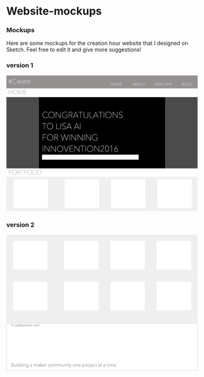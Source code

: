 # Website-mockups
### Mockups
Here are some mockups for the creation hour website that I designed on Sketch. Feel free to edit it and give more suggestions!

### version 1
![alt tag](https://github.com/CreationHour/Website-mockups/blob/master/home/Landing_V1.png)

### version 2
![alt tag](https://github.com/CreationHour/Website-mockups/blob/master/home/Landing_V2.png)
